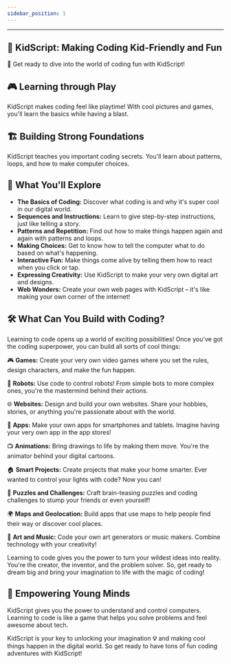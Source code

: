 ```yaml
--- 
sidebar_position: 1
---
```


---
🚀 KidScript: Making Coding Kid-Friendly and Fun
---

🚀 Get ready to dive into the world of coding fun with KidScript!

## 🎮 Learning through Play

KidScript makes coding feel like playtime! With cool pictures and games, you'll learn the basics while having a blast.

## 🏗️ Building Strong Foundations

KidScript teaches you important coding secrets. You'll learn about patterns, loops, and how to make computer choices.

## 🚀 What You'll Explore

- **The Basics of Coding:** Discover what coding is and why it's super cool in our digital world.
- **Sequences and Instructions:** Learn to give step-by-step instructions, just like telling a story.
- **Patterns and Repetition:** Find out how to make things happen again and again with patterns and loops.
- **Making Choices:** Get to know how to tell the computer what to do based on what's happening.
- **Interactive Fun:** Make things come alive by telling them how to react when you click or tap.
- **Expressing Creativity:** Use KidScript to make your very own digital art and designs.
- **Web Wonders:** Create your own web pages with KidScript – it's like making your own corner of the internet!


## 🛠️ What Can You Build with Coding?

Learning to code opens up a world of exciting possibilities! Once you've got the coding superpower, you can build all sorts of cool things:

🎮 **Games:** Create your very own video games where you set the rules, design characters, and make the fun happen.

🤖 **Robots:** Use code to control robots! From simple bots to more complex ones, you're the mastermind behind their actions.

🌐 **Websites:** Design and build your own websites. Share your hobbies, stories, or anything you're passionate about with the world.

📱 **Apps:** Make your own apps for smartphones and tablets. Imagine having your very own app in the app stores!

📺 **Animations:** Bring drawings to life by making them move. You're the animator behind your digital cartoons.

🏠 **Smart Projects:** Create projects that make your home smarter. Ever wanted to control your lights with code? Now you can!

🔢 **Puzzles and Challenges:** Craft brain-teasing puzzles and coding challenges to stump your friends or even yourself!

🌍 **Maps and Geolocation:** Build apps that use maps to help people find their way or discover cool places.

🎨 **Art and Music:** Code your own art generators or music makers. Combine technology with your creativity!

Learning to code gives you the power to turn your wildest ideas into reality. You're the creator, the inventor, and the problem solver. So, get ready to dream big and bring your imagination to life with the magic of coding!


## 🌟 Empowering Young Minds

KidScript gives you the power to understand and control computers. Learning to code is like a game that helps you solve problems and feel awesome about tech. 

KidScript is your key to unlocking your imagination **💡** and making cool things happen in the digital world. So get ready to have tons of fun coding adventures with KidScript!
